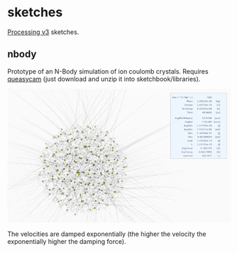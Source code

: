 # sketches
[Processing v3](https://processing.org/) sketches.

## nbody
Prototype of an N-Body simulation of ion coulomb crystals. Requires [queasycam](https://github.com/jrc03c/queasycam) (just download and unzip it into sketchbook/libraries).

![nbody01](.images/nbody01.png)

The velocities are damped exponentially (the higher the velocity the exponentially higher the damping force).
